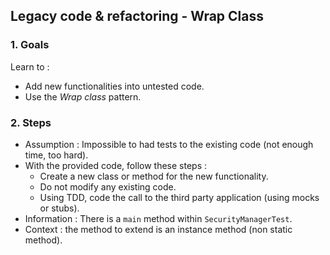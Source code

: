 ## Legacy code & refactoring - Wrap Class

### 1. Goals

Learn to :
- Add new functionalities into untested code.
- Use the *Wrap class* pattern.

### 2. Steps

- Assumption : Impossible to had tests to the existing code (not enough time, too hard).
- With the provided code, follow these steps :
  - Create a new class or method for the new functionality.
  - Do not modify any existing code.
  - Using TDD, code the call to the third party application (using mocks or stubs).
- Information : There is a `main` method within `SecurityManagerTest`.
- Context : the method to extend is an instance method (non static method).

